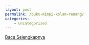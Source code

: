 ```yaml
---
layout: post
permalink: /buku-mimpi-kolam-renang/
categories:
    - Uncategorized
---
```


[Baca Selengkapnya](/08)
